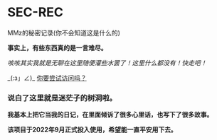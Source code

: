 # SEC-REC
MMz的秘密记录(你不会知道这是什么的)

**事实上，有些东西真的是一言难尽。**

*咳咳其实我就是无聊在这里随便灌些水罢了！这里什么都没有！快走吧！*

\_(:з」∠)\_ [你要尝试访问吗？](https://mimangz.github.io/SEC-REC/init.html)

### 说白了这里就是迷茫子的树洞啦。

**我基本上把它当我的日记，在里面倾诉了很多心里话，也写下了很多故事。**

**该项目于2022年9月正式投入使用，希望能一直平安用下去。**
